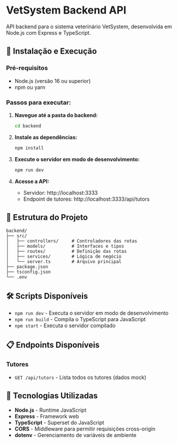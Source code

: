 # VetSystem Backend API

API backend para o sistema veterinário VetSystem, desenvolvida em Node.js com Express e TypeScript.

## 🚀 Instalação e Execução

### Pré-requisitos
- Node.js (versão 16 ou superior)
- npm ou yarn

### Passos para executar:

1. **Navegue até a pasta do backend:**
   ```bash
   cd backend
   ```

2. **Instale as dependências:**
   ```bash
   npm install
   ```

3. **Execute o servidor em modo de desenvolvimento:**
   ```bash
   npm run dev
   ```

4. **Acesse a API:**
   - Servidor: http://localhost:3333
   - Endpoint de tutores: http://localhost:3333/api/tutors

## 📁 Estrutura do Projeto

```
backend/
├── src/
│   ├── controllers/     # Controladores das rotas
│   ├── models/          # Interfaces e tipos
│   ├── routes/          # Definição das rotas
│   ├── services/        # Lógica de negócio
│   └── server.ts        # Arquivo principal
├── package.json
├── tsconfig.json
└── .env
```

## 🛠️ Scripts Disponíveis

- `npm run dev` - Executa o servidor em modo de desenvolvimento
- `npm run build` - Compila o TypeScript para JavaScript
- `npm start` - Executa o servidor compilado

## 📋 Endpoints Disponíveis

### Tutores
- `GET /api/tutors` - Lista todos os tutores (dados mock)

## 🔧 Tecnologias Utilizadas

- **Node.js** - Runtime JavaScript
- **Express** - Framework web
- **TypeScript** - Superset do JavaScript
- **CORS** - Middleware para permitir requisições cross-origin
- **dotenv** - Gerenciamento de variáveis de ambiente